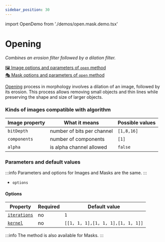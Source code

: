 ```yaml
---
sidebar_position: 30
---
```


import OpenDemo from './demos/open.mask.demo.tsx'

# Opening

_Combines an erosion filter followed by a dilation filter._

[🖼️ Image options and parameters of `open` method](https://api.image-js.org/classes/index.Image.html#open)  
[🎭 Mask options and parameters of `open` method](https://api.image-js.org/classes/index.Mask.html#open)

[Opening](<https://en.wikipedia.org/wiki/Opening_(morphology)#:~:text=In%20mathematical%20morphology%2C%20opening%20is,blue%20square%20with%20round%20corners.&text=denote%20erosion%20and%20dilation%2C%20respectively>) process in morphology involves a dilation of an image, followed by its erosion.
This process allows removing small objects and thin lines while preserving the shape and size of larger objects.

<OpenDemo />

### Kinds of images compatible with algorithm

| Image property | What it means              | Possible values |
| -------------- | -------------------------- | --------------- |
| `bitDepth`     | number of bits per channel | `[1,8,16]`      |
| `components`   | number of components       | `[1]`           |
| `alpha`        | is alpha channel allowed   | `false`         |

### Parameters and default values

:::info
Parameters and options for Images and Masks are the same.
:::

- `options`

#### Options

| Property                                                                              | Required | Default value                     |
| ------------------------------------------------------------------------------------- | -------- | --------------------------------- |
| [`iterations`](https://api.image-js.org/interfaces/index.OpenOptions.html#iterations) | no       | `1`                               |
| [`kernel`](https://api.image-js.org/interfaces/index.OpenOptions.html#kernel)         | no       | `[[1, 1, 1],[1, 1, 1],[1, 1, 1]]` |

:::info
The method is also available for Masks.
:::
